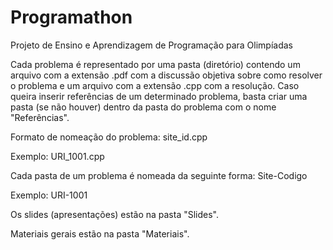 # Programathon
Projeto de Ensino e Aprendizagem de Programação para Olimpíadas

Cada problema é representado por uma pasta (diretório) contendo um arquivo com a extensão .pdf com a discussão objetiva sobre como resolver o problema e um arquivo com a extensão .cpp com a resolução. Caso queira inserir referências de um determinado problema, basta criar uma pasta (se não houver) dentro da pasta do problema com o nome "Referências".

Formato de nomeação do problema: site_id.cpp

Exemplo: URI_1001.cpp

Cada pasta de um problema é nomeada da seguinte forma: Site-Codigo

Exemplo: URI-1001

Os slides (apresentações) estão na pasta "Slides".

Materiais gerais estão na pasta "Materiais".
